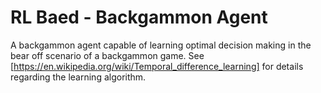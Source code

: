 # RL Baed - Backgammon Agent

  A backgammon agent capable of learning optimal decision making in the bear off scenario of a backgammon game. See [https://en.wikipedia.org/wiki/Temporal_difference_learning] for details regarding the learning algorithm. 
